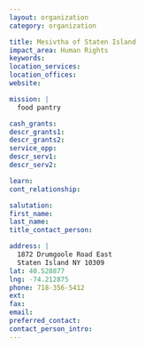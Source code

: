 ```yaml
---
layout: organization
category: organization

title: Mesivtha of Staten Island
impact_area: Human Rights
keywords: 
location_services: 
location_offices: 
website: 

mission: |
  food pantry

cash_grants: 
descr_grants1: 
descr_grants2: 
service_opp: 
descr_serv1: 
descr_serv2: 

learn: 
cont_relationship: 

salutation: 
first_name: 
last_name: 
title_contact_person: 

address: |
  1872 Drumgoole Road East  
  Staten Island NY 10309
lat: 40.528877
lng: -74.212875
phone: 718-356-5412
ext: 
fax: 
email: 
preferred_contact: 
contact_person_intro: 
---
```

